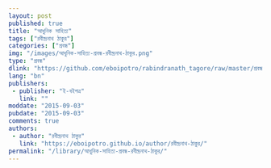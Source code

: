 ```yaml
---
layout: post
published: true
title: "আধুনিক সাহিত্য"
tags: ["রবীন্দ্রনাথ ঠাকুর"]
categories: ["প্রবন্ধ"]
img: "/images/আধুনিক-সাহিত্য-প্রবন্ধ-রবীন্দ্রনাথ-ঠাকুর.png"
type: "প্রবন্ধ"
dlink: "https://github.com/eboipotro/rabindranath_tagore/raw/master/প্রবন্ধ/আধুনিক_সাহিত্য.epub"
lang: "bn"
publishers: 
 - publisher: "ই-বইপত্র"
   link: ""
moddate: "2015-09-03"
pubdate: "2015-09-03"
comments: true
authors: 
 - author: "রবীন্দ্রনাথ ঠাকুর"
   link: "https://eboipotro.github.io/author/রবীন্দ্রনাথ-ঠাকুর/"
permalink: "/library/আধুনিক-সাহিত্য-প্রবন্ধ-রবীন্দ্রনাথ-ঠাকুর/"
---
```

